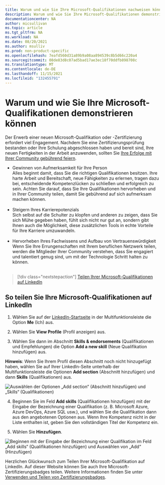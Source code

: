 ```yaml
---
title: Warum und wie Sie Ihre Microsoft-Qualifikationen nachweisen können | Microsoft-Dokumentation
description: Warum und wie Sie Ihre Microsoft-Qualifikationen demonstrieren können
documentationcenter: NA
author: micsullivan
ms.topic: article
ms.tgt_pltfrm: NA
ms.workload: NA
ms.date: 08/20/2021
ms.author: msulliv
ms.prod: non-product-specific
ms.openlocfilehash: 7eafd560d31a89b9a08aa894539c8b5d66c220a4
ms.sourcegitcommit: 08de83d8c07ad5bad17ae3ec18f70ddfb898708c
ms.translationtype: MT
ms.contentlocale: de-DE
ms.lasthandoff: 11/15/2021
ms.locfileid: "132455791"
---
```

# <a name="why-and-how-to-showcase-your-microsoft-skills"></a>Warum und wie Sie Ihre Microsoft-Qualifikationen demonstrieren können

Der Erwerb einer neuen Microsoft-Qualifikation oder -Zertifizierung erfordert viel Engagement. Nachdem Sie eine Zertifizierungsprüfung bestanden oder Ihre Schulung abgeschlossen haben und bereit sind, Ihre neuen Fertigkeiten in der Arbeit anzuwenden, sollten Sie [Ihre Erfolge mit Ihrer Community gebührend feiern](https://techcommunity.microsoft.com/t5/microsoft-learn-blog/why-you-should-celebrate-your-microsoft-skills-and/ba-p/1469349).

- Gewinnen von Aufmerksamkeit für Ihre Person<br/>Alles beginnt damit, dass Sie die richtigen Qualifikationen besitzen. Ihre harte Arbeit und Bereitschaft, neue Fähigkeiten zu erlernen, tragen dazu bei, entscheidende Kompetenzlücken zu schließen und erfolgreich zu sein. Achten Sie darauf, dass Sie Ihre Qualifikationen hervorheben und in Ihrer Community teilen, damit Sie gebührend auf sich aufmerksam machen können.<br/><br/>
- Steigern Ihres Karrierepotenzials<br/>Sich selbst auf die Schulter zu klopfen und anderen zu zeigen, dass Sie sich Mühe gegeben haben, fühlt sich nicht nur gut an, sondern gibt Ihnen auch die Möglichkeit, diese zusätzlichen Tools in echte Vorteile für Ihre Karriere umzuwandeln.<br/><br/>
- Hervorheben Ihres Fachwissens und Aufbau von Vertrauenswürdigkeit<br/>Wenn Sie Ihre Errungenschaften mit Ihrem beruflichen Netzwerk teilen, werden die Mitglieder Ihrer Community verstehen, dass Sie engagiert und talentiert genug sind, um mit der Technologie Schritt halten zu können.<br/><br/>

> [!div class="nextstepaction"]
> [Teilen Ihrer Microsoft-Qualifikationen auf LinkedIn](https://www.linkedin.com/profile/edit?/)

## <a name="how-to-share-microsoft-skills-on-linkedin"></a>So teilen Sie Ihre Microsoft-Qualifikationen auf LinkedIn

1. Wählen Sie auf der [LinkedIn-Startseite](https://www.linkedin.com/in/me/) in der Multifunktionsleiste die Option **Me** (Ich) aus.

2. Wählen Sie **View Profile** (Profil anzeigen) aus.

3. Wählen Sie dann im Abschnitt **Skills & endorsements** (Qualifikationen und Empfehlungen) die Option **Add a new skill** (Neue Qualifikation hinzufügen) aus.

**Hinweis**: Wenn Sie Ihrem Profil diesen Abschnitt noch nicht hinzugefügt haben, wählen Sie auf Ihrer LinkedIn-Seite unterhalb der Multifunktionsleiste die Optionen **Add section** (Abschnitt hinzufügen) und dann **Skills** (Qualifikationen) aus.

![Auswählen der Optionen „Add section“ (Abschnitt hinzufügen) und „Skills“ (Qualifikationen)](images/how-to-share-microsoft-skills-on-linkedin-step3.png)

4. Beginnen Sie im Feld **Add skills** (Qualifikationen hinzufügen) mit der Eingabe der Bezeichnung einer Qualifikation (z. B. Microsoft Azure, Azure DevOps, Azure SQL usw.), und wählen Sie die Qualifikation dann aus den angebotenen Optionen aus. Wenn Ihre Kompetenz nicht in der Liste enthalten ist, geben Sie den vollständigen Titel der Kompetenz ein.

5. Wählen Sie **Hinzufügen**.

![Beginnen mit der Eingabe der Bezeichnung einer Qualifikation im Feld „Add skills“ (Qualifikationen hinzufügen) und Auswählen von „Add“ (Hinzufügen)](images/how-to-share-microsoft-skills-on-linkedin-step5.png)

Herzlichen Glückwunsch zum Teilen Ihrer Microsoft-Qualifikation auf LinkedIn. Auf dieser Website können Sie auch Ihre Microsoft-Zertifizierungsbadges teilen. Weitere Informationen finden Sie unter [Verwenden und Teilen von Zertifizierungsbadges](/learn/certifications/badges).
